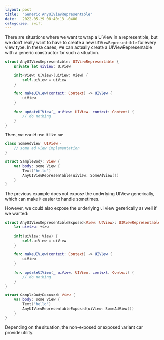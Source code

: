```yaml
---
layout: post
title:  "Generic AnyUIViewRepresentable"
date:   2022-05-29 08:40:13 -0400
categories: swift
---
```


There are situations where we want to wrap a UIView in a representible,
but we don't really want to have to create a new `UIViewRepresentible` for every view type.
In these cases, we can actually create a UIViewRepresentable with a generic constructor for such a situation.

```swift
struct AnyUIViewRepresentable: UIViewRepresentable {
    private let uiView: UIView
    
    init<View: UIView>(uiView: View) {
        self.uiView = uiView
    }
    
    func makeUIView(context: Context) -> UIView {
        uiView
    }
    
    func updateUIView(_ uiView: UIView, context: Context) {
        // do nothing
    }
}
```

Then, we could use it like so:

```swift
class SomeAdView: UIView {
    // some ad view implementation
}

struct SampleBody: View {
    var body: some View {
        Text("hello")
        AnyUIViewRepresentable(uiView: SomeAdView())
    }
}
```

The previous example does not expose the underlying UIView generically, which can make it easier to handle sometimes.

However, we could also expose the underlying ui view generically as well if we wanted:

```swift
struct AnyUIViewRepresentableExposed<View: UIView>: UIViewRepresentable {
    let uiView: View
    
    init(uiView: View) {
        self.uiView = uiView
    }
    
    func makeUIView(context: Context) -> UIView {
        uiView
    }
    
    func updateUIView(_ uiView: UIView, context: Context) {
        // do nothing
    }
}

struct SampleBodyExposed: View {
    var body: some View {
        Text("hello")
        AnyUIViewRepresentableExposed(uiView: SomeAdView())
    }
}
```

Depending on the situation, the non-exposed or exposed variant can provide utility.